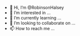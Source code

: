 - 👋 Hi, I’m @RobinsonHalsey
- 👀 I’m interested in ...
- 🌱 I’m currently learning ...
- 💞️ I’m looking to collaborate on ...
- 📫 How to reach me ...

<!---
RobinsonHalsey/RobinsonHalsey is a ✨ special ✨ repository because its `README.md` (this file) appears on your GitHub profile.
You can click the Preview link to take a look at your changes.
--->
